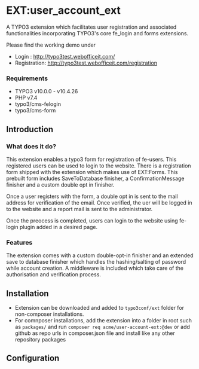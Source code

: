 # EXT:user_account_ext
A TYPO3 extension which facilitates user registration and associated functionalities incorporating TYPO3's core fe_login and forms extensions. 

Please find the working demo under 
- Login : http://typo3test.webofficeit.com/
- Registration: http://typo3test.webofficeit.com/registration

### Requirements

- TYPO3 v10.0.0 - v10.4.26
- PHP v7.4
- typo3/cms-felogin
- typo3/cms-form

Introduction
-------------

### What does it do?
This extension enables a typo3 form for registration of fe-users. This registered users can be used to login to the website.
There is a registration form shipped with the extension which makes use of EXT:Forms. This prebuilt form includes SaveToDatabase finisher, a ConfirmationMessage finisher and a custom double opt in finisher.

Once a user registers with the form, a double opt in is sent to the mail address for verification of the email. Once verified, the uer will be logged in to the website and a report mail is sent to the administrator.

Once the preocess is completed, users can login to the website using fe-login plugin added in a desired page.

### Features
The extension comes with a custom double-opt-in finisher and an extended save to database finisher which handles the hashing/salting of password while account creation.
A middleware is included which take care of the authorisation and verification process.

Installation
-------------
- Extension can be downloaded and added to `typo3conf/ext` folder for non-composer installations. 
- For comnposer installations, add the extension into a folder in root such as `packages/` and run `composer req acme/user-account-ext:@dev` or add github as repo urls in composer.json file and install like any other repository packages

Configuration
-------------

